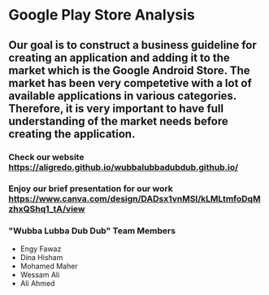 # Google Play Store Analysis    

## Our goal is to construct a business guideline for creating an application and adding it to the market which is the Google Android Store. The market has been very competetive with a lot of available applications in various categories. Therefore, it is very important to have full understanding of the market needs before creating the application.

### Check our website https://aligredo.github.io/wubbalubbadubdub.github.io/
### Enjoy our brief presentation for our work https://www.canva.com/design/DADsx1vnMSI/kLMLtmfoDqMzhxQShq1_tA/view

### "Wubba Lubba Dub Dub" Team Members
- Engy Fawaz
- Dina Hisham
- Mohamed Maher
- Wessam Ali
- Ali Ahmed
